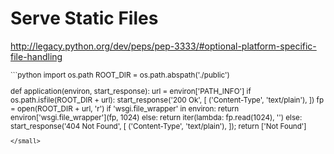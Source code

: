 # Serve Static Files

http://legacy.python.org/dev/peps/pep-3333/#optional-platform-specific-file-handling

<small>
```python
import os.path
ROOT_DIR = os.path.abspath('./public')

def application(environ, start_response):
    url = environ['PATH_INFO']
    if os.path.isfile(ROOT_DIR + url):
        start_response('200 Ok', [
            ('Content-Type', 'text/plain'),
        ])
        fp = open(ROOT_DIR + url, 'r')
        if 'wsgi.file_wrapper' in environ:
            return environ['wsgi.file_wrapper'](fp, 1024)
        else:
            return iter(lambda: fp.read(1024), '')
    else:
        start_response('404 Not Found', [
            ('Content-Type', 'text/plain'),
        ]);
        return ['Not Found']
```
</small>
